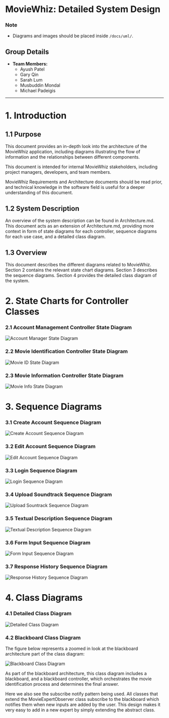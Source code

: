 # MovieWhiz: Detailed System Design

### Note

- Diagrams and images should be placed inside `/docs/uml/`.

## Group Details

- **Team Members:**
  - Ayush Patel
  - Gary Qin
  - Sarah Lum
  - Musbuddin Mondal
  - Michael Padeigis

---

# 1. Introduction

## 1.1 Purpose

This document provides an in-depth look into the architecture of the MovieWhiz application, including diagrams illustrating the flow of information and the relationships between different components.

This document is intended for internal MovieWhiz stakeholders, including project managers, developers, and team members.

MovieWhiz Requirements and Architecture documents should be read prior, and technical knowledge in the software field is useful for a deeper understanding of this document.

## 1.2 System Description

An overview of the system description can be found in Architecture.md. This document acts as an extension of Architecture.md, providing more context in form of state diagrams for each controller, sequence diagrams for each use case, and a detailed class diagram.

## 1.3 Overview

This document describes the different diagrams related to MovieWhiz. Section 2 contains the relevant state chart diagrams. Section 3 describes the sequence diagrams. Section 4 provides the detailed class diagram of the system.

# 2. State Charts for Controller Classes

### 2.1 Account Management Controller State Diagram

![Account Manager State Diagram](./uml/account_manager_state_diagram.png)

### 2.2 Movie Identification Controller State Diagram

![Movie ID State Diagram](./uml/movie_id_state_diagram.png)

### 2.3 Movie Information Controller State Diagram

![Movie Info State Diagram](./uml/movie_info_state_diagram.png)

# 3. Sequence Diagrams

### 3.1 Create Account Sequence Diagram

![Create Account Sequence Diagram](./uml/sequence_diagrams/create_account.png)

### 3.2 Edit Account Sequence Diagram

![Edit Account Sequence Diagram](./uml/sequence_diagrams/edit_account.png)

### 3.3 Login Sequence Diagram

![Login Sequence Diagram](./uml/sequence_diagrams/login.png)

### 3.4 Upload Soundtrack Sequence Diagram

![Upload Sountrack Sequence Diagram](./uml/sequence_diagrams/upload_soundtrack.png)

### 3.5 Textual Description Sequence Diagram

![Textual Description Sequence Diagram](./uml/sequence_diagrams/textual_description.png)

### 3.6 Form Input Sequence Diagram

![Form Input Sequence Diagram](./uml/sequence_diagrams/form_input.png)

### 3.7 Response History Sequence Diagram

![Response History Sequence Diagram](./uml/sequence_diagrams/response_history.png)

# 4. Class Diagrams

### 4.1 Detailed Class Diagram

![Detailed Class Diagram](./uml/detailed_class_diagram.svg)

### 4.2 Blackboard Class Diagram

The figure below represents a zoomed in look at the blackboard architecture part of the class diagram:

![Blackboard Class Diagram](./uml/blackboard_class_diagram.svg)

As part of the blackboard architecture, this class diagram includes a blackboard, and a blackboard controller, which orchestrates the movie identification process and determines the final answer.

Here we also see the subscribe notify pattern being used. All classes that extend the MovieExpertObserver class subscribe to the blackboard which notifies them when new inputs are added by the user. This design makes it very easy to add in a new expert by simply extending the abstract class.
